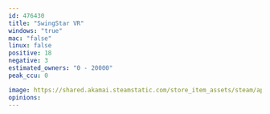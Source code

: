 ```yaml
---
id: 476430
title: "SwingStar VR"
windows: "true"
mac: "false"
linux: false
positive: 18
negative: 3
estimated_owners: "0 - 20000"
peak_ccu: 0

image: https://shared.akamai.steamstatic.com/store_item_assets/steam/apps/476430/header.jpg?t=1496691226
opinions:
---
```

